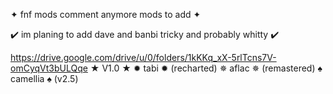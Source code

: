 ✦ fnf mods comment anymore mods to add ✦

✔️ im planing to add dave and banbi tricky and probably whitty ✔️

https://drive.google.com/drive/u/0/folders/1kKKq_xX-5rlTcns7V-omCyqVt3bULQqe
★ V1.0 ★
✹ tabi ✹ (recharted)
 ✵ aflac ✵ (remastered)
  ♠︎ camellia ♠︎ (v2.5)
